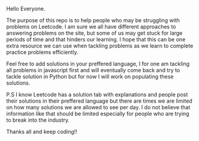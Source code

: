 Hello Everyone. 

The purpose of this repo is to help people who may be struggling with problems on Leetcode. I am sure we all have different approaches to answering problems on the site, but some of us may get stuck for large periods of time and that hinders our learning. I hope that this can be one extra resource we can use when tackling problems as we learn to complete practice problems efficiently.

Feel free to add solutions in your preffered language, I for one am tackling all problems in javascript first and will eventually come back and try to tackle solution in Python but for now I will work on populating these solutions.

P.S I know Leetcode has a solution tab with explanations and people post their solutions in their preffered language but there are times we are limited on how many solutions we are allowed to see per day. I do not believe that information like that should be limited especially for people who are trying to break into the industry.

Thanks all and keep coding!!